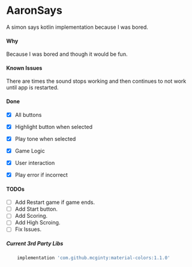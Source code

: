 # AaronSays
A simon says kotlin implementation because I was bored.

#### Why
Because I was bored and though it would be fun.

#### Known Issues
There are times the sound stops working and then continues to not work until app is restarted.


#### Done
- [x] All buttons
- [x] Highlight button when selected
- [x] Play tone when selected
- [x] Game Logic
- [x] User interaction 
- [x] Play error if incorrect


#### TODOs
- [ ] Add Restart game if game ends.
- [ ] Add Start button. 
- [ ] Add Scoring.
- [ ] Add High Scroing.
- [ ] Fix Issues.

##### Current 3rd Party Libs
```gradle 
    implementation 'com.github.mcginty:material-colors:1.1.0'
```
